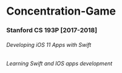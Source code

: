 # Concentration-Game
### Stanford CS 193P [2017-2018]
###### Developing iOS 11 Apps with Swift
###### Learning Swift and IOS apps development
